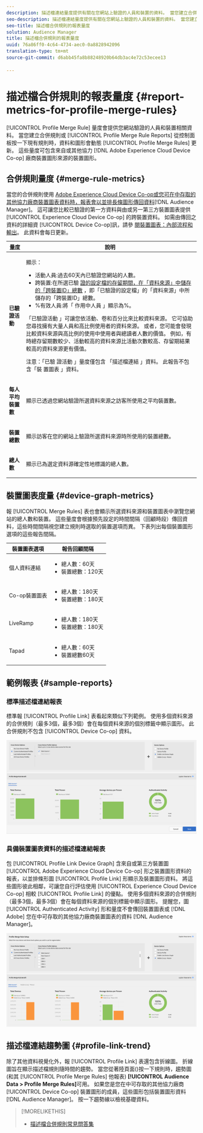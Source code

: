 ```yaml
---
description: 描述檔連結量度提供有關在您網站上驗證的人員和裝置的資料。 當您建立合併規則或從「描述檔合併規則」控制面板按一下現有規則時，「描述檔連結」中的資料和圖形會動態更新。 這些量度可包含來自Adobe Experience Cloud Device Co-op或其他第三方裝置圖形來源的裝置圖形。
seo-description: 描述檔連結量度提供有關在您網站上驗證的人員和裝置的資料。 當您建立合併規則或從「描述檔合併規則」控制面板按一下現有規則時，「描述檔連結」中的資料和圖形會動態更新。 這些量度可包含來自Adobe Experience Cloud Device Co-op或其他第三方裝置圖形來源的裝置圖形。
seo-title: 描述檔合併規則的報表量度
solution: Audience Manager
title: 描述檔合併規則的報表量度
uuid: 76a86ff0-4c64-4734-aec0-0a8828942096
translation-type: tm+mt
source-git-commit: d6abb45fa8b88248920b64db3ac4e72c53ecee13

---
```



# 描述檔合併規則的報表量度 {#report-metrics-for-profile-merge-rules}

[!UICONTROL Profile Merge Rule] 量度會提供您網站驗證的人員和裝置相關資料。 當您建立合併規則或 [!UICONTROL Profile Merge Rule Reports] 從控制面板按一下現有規則時，資料和圖形會動態 [!UICONTROL Profile Merge Rules] 更新。 這些量度可包含來自或其他協力 [!DNL Adobe Experience Cloud Device Co-op] 廠商裝置圖形來源的裝置圖形。

## 合併規則量度 {#merge-rule-metrics}

當您的合併規則使用 [Adobe Experience Cloud Device Co-op或您可在中存取的其他協力廠商裝置圖表資料時，報表會以並排長條圖形傳回資料](https://marketing.adobe.com/resources/help/en_US/mcdc/)[!DNL Audience Manager]。 這可讓您比較已驗證的第一方資料與由或另一第三方裝置圖表提供 [!UICONTROL Experience Cloud Device Co-op] 的跨裝置資料。 如需由傳回之資料的詳細資 [!UICONTROL Device Co-op]訊，請參 [閱裝置圖表：內部流程和輸出](https://marketing.adobe.com/resources/help/en_US/mcdc/mcdc-processes.html)。 此資料會每日更新。

<table id="table_A7FB2F9804F84AC8A6DD05C0E6EE7555"> 
 <thead> 
  <tr> 
   <th colname="col1" class="entry"> 量度 </th> 
   <th colname="col2" class="entry"> 說明 </th> 
  </tr> 
 </thead>
 <tbody> 
  <tr> 
   <td colname="col1"> <p> <b><span class="wintitle"> 已驗證活動</span></b> </p> </td> 
   <td colname="col2"> <p>顯示： </p> 
    <ul id="ul_7F7373919A4A49028EF4BF7B28D9F8E9"> 
     <li id="li_FE2F93C496D64ED8928B3E522C9585EA"> <span class="wintitle"> 活動人員</span>:過去60天內已驗證您網站的人數。 </li> 
     <li id="li_60CFD26EE68B442683C0ED5FED1A79C8"> <span class="wintitle"> 跨裝置</span>:在所選已驗 <a href="merge-rules-start.md#create-data-source"> 證的設定檔的存留期間，在「資料來源」中儲存的「跨裝置ID」總數</a><a href="https://docs.adobe.com/content/help/en/audience-manager/user-guide/features/data-sources/manage-datasources.html"></a><a href="merge-rule-definitions.md"></a> ，即「已驗證的設定檔」的「資料來源」中所儲存的「跨裝置ID」總數。 </li> 
     <li id="li_F2F07B6A326C4A18B79A0CF2C47D9677"> <span class="wintitle"> %有效人員</span>:將「 <span class="wintitle"> 作用中人員</span> 」顯示為%。 </li> 
    </ul> <p> <span class="wintitle"> 「已驗證活動</span> 」可讓您依活動、卷和百分比來比較資料來源。 它可協助您尋找擁有大量人員和高比例使用者的資料來源。 或者，您可能會發現比較資料來源與高比例的使用中使用者與總讀者人數的價值。 例如，有時總存留期數較少、活動較高的資料來源比活動次數較高、存留期結果較高的資料來源更有價值。 </p> <p> <p>注意：「已驗 <span class="wintitle"> 證活動</span> 」量度僅包含 <span class="wintitle"> 「描述檔連結</span> 」資料。 此報告不包含「裝 <span class="wintitle"> 置圖表</span> 」資料。 </p> </p> </td> 
  </tr> 
  <tr> 
   <td colname="col1"> <p> <b><span class="wintitle"> 每人平均裝置數</span></b> </p> </td> 
   <td colname="col2"> <p> 顯示已透過您網站驗證所選資料來源之訪客所使用之平均裝置數。 </p> </td> 
  </tr> 
  <tr> 
   <td colname="col1"> <p> <b><span class="wintitle"> 裝置總數</span></b> </p> </td> 
   <td colname="col2"> <p>顯示訪客在您的網站上驗證所選資料來源時所使用的裝置總數。 </p> </td> 
  </tr> 
  <tr> 
   <td colname="col1"> <p> <b><span class="wintitle"> 總人數</span></b> </p> </td> 
   <td colname="col2"> <p>顯示已為選定資料源確定性地標識的總人數。 </p> </td> 
  </tr> 
 </tbody> 
</table>

## 裝置圖表度量 {#device-graph-metrics}

報 [!UICONTROL Merge Rules] 表也會顯示所選資料來源和裝置圖表中瀏覽您網站的總人數和裝置。 這些量度會根據預先設定的時間間隔（回顧時段）傳回資料，這些時間間隔視您建立規則時選取的裝置選項而異。 下表列出每個裝置圖形選項的這些報告間隔。

<table id="table_038983EBC71F4A55BBCA99212AC5DEE6"> 
 <thead> 
  <tr> 
   <th colname="col1" class="entry"> 裝置圖表選項 </th> 
   <th colname="col2" class="entry"> 報告回顧間隔 </th> 
  </tr>
 </thead>
 <tbody> 
  <tr> 
   <td colname="col1"> <p><span class="wintitle"> 個人資料連結</span> </p> </td> 
   <td colname="col2"> <p> 
     <ul id="ul_B2FF2341573840549FFB96579F537082"> 
      <li id="li_B37323C2F2434F41B407500AC5C15447">總人數：60天 </li> 
      <li id="li_08D911224A60418BBB3CFB4E70CE73D4">裝置總數：120天 </li> 
     </ul> </p> </td> 
  </tr> 
  <tr> 
   <td colname="col1"> <p><span class="wintitle"> Co-op裝置圖表</span> </p> </td> 
   <td colname="col2"> <p> 
     <ul id="ul_64AD1DD89DF64703B70B973A463BA020"> 
      <li id="li_D7D3A3871F434CBFA71BE8929EB41648">總人數：180天 </li> 
      <li id="li_125D387986B2463EB310203CE5857EDA">裝置總數：180天 </li> 
     </ul> </p> </td> 
  </tr> 
  <tr> 
   <td colname="col1"> <p><span class="wintitle"> LiveRamp</span> </p> </td> 
   <td colname="col2"> <p> 
     <ul id="ul_2772F3AD7E1440789B635794ECDE8DFB"> 
      <li id="li_1432363829D64615B1D349A3722D6268">總人數：180天 </li> 
      <li id="li_D5C0E3CE92524B54BBD36C73A326292B">裝置總數：180天 </li> 
     </ul> </p> </td> 
  </tr> 
  <tr> 
   <td colname="col1"> <p><span class="wintitle"> Tapad</span> </p> </td> 
   <td colname="col2"> <p> 
     <ul id="ul_274529DB58E6442E95C6AD89BECB1362"> 
      <li id="li_67102211A72A4E47AACFE5E369793C17">總人數：60天 </li> 
      <li id="li_3E8F3DA6A7B5487895A626674DA363A5">裝置總數60天 </li> 
     </ul> </p> </td> 
  </tr> 
 </tbody> 
</table>

## 範例報表 {#sample-reports}

### 標準描述檔連結報表

標準報 [!UICONTROL Profile Link] 表看起來類似下列範例。 使用多個資料來源的合併規則（最多3個，最多3個）會在每個資料來源的個別標籤中顯示圖形。 此合併規則不包含 [!UICONTROL Device Co-op] 資料。

![](assets/profile-link-metrics.png)

### 具備裝置圖表資料的描述檔連結報表

包 [!UICONTROL Profile Link Device Graph] 含來自或第三方裝置圖 [!UICONTROL Adobe Experience Cloud Device Co-op] 形之裝置圖形資料的報表，以並排條形圖 [!UICONTROL Profile Link] 形顯示及裝置圖形資料。 將這些圖形彼此相鄰，可讓您自行評估使用 [!UICONTROL Experience Cloud Device Co-op] 相較 [!UICONTROL Profile Link] 的優點。 使用多個資料來源的合併規則（最多3個，最多3個）會在每個資料來源的個別標籤中顯示圖形。 提醒您，圖 [!UICONTROL Authenticated Activity] 形和量度不會傳回裝置圖表或 [!DNL Adobe] 您在中可存取的其他協力廠商裝置圖表的資料 [!DNL Audience Manager]。

![](assets/profile-link-graph.png)

## 描述檔連結趨勢圖 {#profile-link-trend}

除了其他資料視覺化外，報 [!UICONTROL Profile Link] 表還包含折線圖。 折線圖旨在顯示描述檔規則隨時間的趨勢。 當您從著陸頁面()按一下規則時，趨勢圖(和其 [!UICONTROL Profile Merge Rules] 他報表) **[!UICONTROL Audience Data > Profile Merge Rules]**&#x200B;可用。 如果您是您在中可存取的其他協力廠商 [!UICONTROL Device Co-op] 裝置圖形的成員，這些圖形包括裝置圖形資料 [!DNL Audience Manager]。 按一下趨勢線以檢視基礎資料。

>[!MORELIKETHIS]
>
>* [描述檔合併規則常見問答集](../../faq/faq-profile-merge.md)

